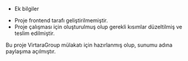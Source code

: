 * Ek bilgiler
- Proje frontend tarafı geliştirilmemiştir.
- Proje çalışması için oluşturulmuş olup gerekli kısımlar düzeltilmiş ve teslim edilmiştir.

Bu proje VirtaraGroup mülakatı için hazırlanmış olup, sunumu adına paylaşıma açılmıştır.
